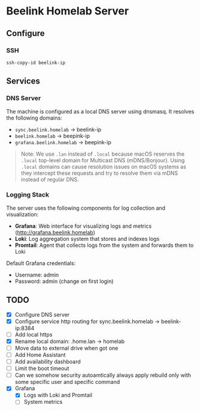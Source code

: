 # Beelink Homelab Server

## Configure

### SSH

```console
ssh-copy-id beelink-ip
```

## Services

### DNS Server

The machine is configured as a local DNS server using dnsmasq. It resolves the following domains:

- `sync.beelink.homelab` → beelink-ip
- `beelink.homelab` → beepink-ip
- `grafana.beelink.homelab` → beepink-ip

> Note: We use `.lan` instead of `.local` because macOS reserves the `.local` top-level domain for Multicast DNS (mDNS/Bonjour). Using `.local` domains can cause resolution issues on macOS systems as they intercept these requests and try to resolve them via mDNS instead of regular DNS.

### Logging Stack

The server uses the following components for log collection and visualization:

- **Grafana**: Web interface for visualizing logs and metrics (http://grafana.beelink.homelab)
- **Loki**: Log aggregation system that stores and indexes logs
- **Promtail**: Agent that collects logs from the system and forwards them to Loki

Default Grafana credentials:
- Username: admin
- Password: admin (change on first login)

## TODO

- [x] Configure DNS server
- [x] Configure service http routing for sync.beelink.homelab -> beelink-ip:8384
- [ ] Add local https
- [x] Rename local domain: .home.lan -> homelab
- [ ] Move data to external drive when got one
- [ ] Add Home Assistant
- [ ] Add availability dashboard
- [ ] Limit the boot timeout
- [ ] Can we somehow security autoamtically always apply rebuild only with some
      specific user and specific command
- [x] Grafana
  - [x] Logs with Loki and Promtail
  - [ ] System metrics
